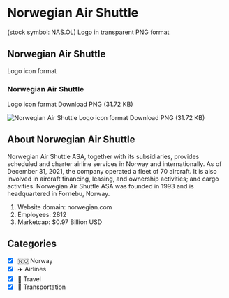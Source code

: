 # Norwegian Air Shuttle
 (stock symbol: NAS.OL) Logo in transparent PNG format

## Norwegian Air Shuttle
 Logo icon format

### Norwegian Air Shuttle
 Logo icon format Download PNG (31.72 KB)

![Norwegian Air Shuttle
 Logo icon format Download PNG (31.72 KB)](/img/orig/NAS.OL-7f2f0b6b.png)

## About Norwegian Air Shuttle


Norwegian Air Shuttle ASA, together with its subsidiaries, provides scheduled and charter airline services in Norway and internationally. As of December 31, 2021, the company operated a fleet of 70 aircraft. It is also involved in aircraft financing, leasing, and ownership activities; and cargo activities. Norwegian Air Shuttle ASA was founded in 1993 and is headquartered in Fornebu, Norway.

1. Website domain: norwegian.com
2. Employees: 2812
3. Marketcap: $0.97 Billion USD


## Categories
- [x] 🇳🇴 Norway
- [x] ✈️ Airlines
- [x] 🌴 Travel
- [x] 🚚 Transportation
